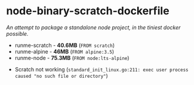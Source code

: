 # node-binary-scratch-dockerfile

_An attempt to package a standalone node project, in the tiniest docker possible._

- runme-scratch - **40.6MB** (`FROM scratch`)
- runme-alpine - **46MB** (`FROM alpine:3.5`)
- runme-node - **75.3MB** (`FROM node:lts-alpine`)

* Scratch not working (`standard_init_linux.go:211: exec user process caused "no such file or directory"`)

